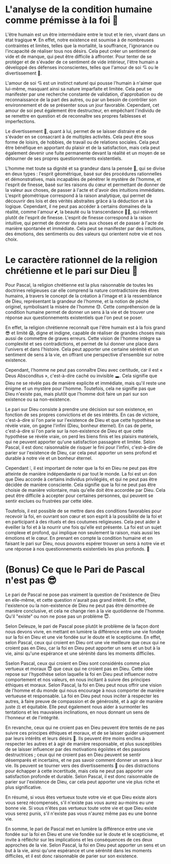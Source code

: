 # L'analyse de la condition humaine comme prémisse à la foi 🧐

L'être humain est un être intermédiaire entre le tout et le rien, vivant dans un état tragique 💔. En effet, notre existence est soumise à de nombreuses contraintes et limites, telles que la mortalité, la souffrance, l'ignorance ou l'incapacité de réaliser tous nos désirs. Cela peut créer un sentiment de vide et de manque, qui peut être difficile à affronter. Pour tenter de se protéger et de s'évader de ce sentiment de vide intérieur, l'être humain a développé des défenses inconscientes, telles que l'amour de soi 💘 ou le divertissement 🎥.

L'amour de soi 💘 est un instinct naturel qui pousse l'humain à n'aimer que lui-même, masquant ainsi sa nature imparfaite et limitée. Cela peut se manifester par une recherche constante de validation, d'approbation ou de reconnaissance de la part des autres, ou par un besoin de contrôler son environnement et de se présenter sous un jour favorable. Cependant, cet amour de soi peut également être destructeur, en empêchant l'individu de se remettre en question et de reconnaître ses propres faiblesses et imperfections.

Le divertissement 🎥, quant à lui, permet de se laisser distraire et de s'évader en se consacrant à de multiples activités. Cela peut être sous forme de loisirs, de hobbies, de travail ou de relations sociales. Cela peut être bénéfique en apportant du plaisir et de la satisfaction, mais cela peut également devenir une fuite permanente devant la réalité et un moyen de se détourner de ses propres questionnements existentiels.

L'homme met toute sa dignité et sa grandeur dans la pensée 🧠, qui se divise en deux types : l'esprit géométrique, basé sur des procédures rationnelles et démonstratives, mais incapables de pénétrer le mystère de l'homme, et l'esprit de finesse, basé sur les raisons du cœur et permettant de donner de la valeur aux choses, de passer à l'acte et d'avoir des intuitions immédiates. L'esprit géométrique correspond à la raison analytique, qui permet de découvrir des lois et des vérités abstraites grâce à la déduction et à la logique. Cependant, il ne peut pas accéder à certains domaines de la réalité, comme l'amour 💕, la beauté ou la transcendance 🧘‍♀️, qui relèvent plutôt de l'esprit de finesse. L'esprit de finesse correspond à la raison intuitive, qui permet de donner du sens aux choses et de passer à l'acte de manière spontanée et immédiate. Cela peut se manifester par des intuitions, des émotions, des sentiments ou des valeurs qui orientent notre vie et nos choix.

# Le caractère rationnel de la religion chrétienne et le pari sur Dieu 🤔

Pour Pascal, la religion chrétienne est la plus raisonnable de toutes les doctrines religieuses car elle comprend la nature contradictoire des êtres humains, à travers le concept de la création à l'image et à la ressemblance de Dieu, représentant la grandeur de l'homme, et la notion de péché originel, symbolisant la misère de l'homme 😓. Cette compréhension de la condition humaine permet de donner un sens à la vie et de trouver une réponse aux questionnements existentiels que l'on peut se poser.

En effet, la religion chrétienne reconnaît que l'être humain est à la fois grand 😎 et limité 😱, digne et indigne, capable de réaliser de grandes choses mais aussi de commettre de graves erreurs. Cette vision de l'homme intègre sa complexité et ses contradictions, et permet de lui donner une place dans l'univers et dans l'histoire. Cela peut apporter une certaine sérénité et un sentiment de sens à la vie, en offrant une perspective d'ensemble sur notre existence.

Cependant, l'homme ne peut pas connaître Dieu avec certitude, car il est « Deus Absconditus », c'est-à-dire caché ou invisible 🕳. Cela signifie que Dieu ne se révèle pas de manière explicite et immédiate, mais qu'il reste une énigme et un mystère pour l'homme. Toutefois, cela ne signifie pas que Dieu n'existe pas, mais plutôt que l'homme doit faire un pari sur son existence ou sa non-existence.

Le pari sur Dieu consiste à prendre une décision sur son existence, en fonction de ses propres convictions et de ses intérêts. En cas de victoire, c'est-à-dire si l'on parie sur l'existence de Dieu et que cette hypothèse se révèle vraie, on gagne l'infini (Dieu, bonheur éternel). En cas de perte, c'est-à-dire si l'on parie sur la non-existence de Dieu et que cette hypothèse se révèle vraie, on perd les biens finis et les plaisirs matériels, qui ne peuvent apporter qu'une satisfaction passagère et limitée. Selon Pascal, il est donc raisonnable de risquer le fini pour l'infini, c'est-à-dire de parier sur l'existence de Dieu, car cela peut apporter un sens profond et durable à notre vie et un bonheur éternel.

Cependant ❕, il est important de noter que la foi en Dieu ne peut pas être atteinte de manière indépendante ni par tout le monde. La foi est un don que Dieu accorde à certains individus privilégiés, et qui ne peut pas être décidée de manière consciente. Cela signifie que la foi ne peut pas être choisie de manière volontaire, mais qu'elle doit être accordée par Dieu. Cela peut être difficile à accepter pour certaines personnes, qui peuvent se sentir exclues ou frustrées par cette idée.

Toutefois, il est possible de se mettre dans des conditions favorables pour recevoir la foi, en ouvrant son cœur et son esprit à la possibilité de la foi et en participant à des rituels et des coutumes religieuses. Cela peut aider à éveiller la foi et à la nourrir une fois qu'elle est présente. La foi est un sujet complexe et profond, qui implique non seulement la raison, mais aussi les émotions et le cœur. En prenant en compte la condition humaine et en faisant le pari sur Dieu, nous pouvons espérer trouver un sens à notre vie et une réponse à nos questionnements existentiels les plus profonds. 🙏

# (Bonus) Ce que le Pari de Pascal n'est pas 😎

Le pari de Pascal ne pose pas vraiment la question de l'existence de Dieu en elle-même, et cette question n'aurait pas grand intérêt. En effet, l'existence ou la non-existence de Dieu ne peut pas être démontrée de manière conclusive, et cela ne change rien à la vie quotidienne de l'homme. Qu'il "existe" ou non ne pose pas un problème 😇.

Selon Deleuze, le pari de Pascal pose plutôt le problème de la façon dont nous devons vivre, en mettant en lumière la différence entre une vie fondée sur la foi en Dieu et une vie fondée sur le doute et le scepticisme. En effet, selon Pascal, ceux qui croient en Dieu ont une vie meilleure que ceux qui ne croient pas en Dieu, car la foi en Dieu peut apporter un sens et un but à la vie, ainsi qu'une espérance et une sérénité dans les moments difficiles.

Sselon Pascal, ceux qui croient en Dieu sont considérés comme plus vertueux et moraux 😇 que ceux qui ne croient pas en Dieu. Cette idée repose sur l'hypothèse selon laquelle la foi en Dieu peut influencer notre comportement et nos valeurs, en nous incitant à suivre des principes éthiques et moraux. Selon Pascal, la foi en Dieu peut nous offrir une vision de l'homme et du monde qui nous encourage à nous comporter de manière vertueuse et responsable. La foi en Dieu peut nous inciter à respecter les autres, à faire preuve de compassion et de générosité, et à agir de manière juste ⚖ et équitable. Elle peut également nous aider à surmonter les tentations et les mauvaises inclinations, en nous donnant un sens de l'honneur et de l'intégrité. 

En revanche, ceux qui ne croient pas en Dieu peuvent être tentés de ne pas suivre ces principes éthiques et moraux, et de se laisser guider uniquement par leurs intérêts et leurs désirs 🤪. Ils peuvent être moins enclins à respecter les autres et à agir de manière responsable, et plus susceptibles de se laisser influencer par des motivations égoïstes et des passions destructrices ; ceux qui ne croient pas en Dieu peuvent se sentir désemparés et incertains, et ne pas savoir comment donner un sens à leur vie. Ils peuvent se tourner vers des divertissements 🎥 ou des distractions pour échapper à cette incertitude, mais cela ne peut pas apporter une satisfaction profonde et durable. Selon Pascal, il est donc raisonnable de parier sur l'existence de Dieu, car cela peut apporter une vie plus riche et plus significative.

En résumé, si vous êtes vertueux toute votre vie et que Dieu existe alors vous serez récompensés, s'il n'existe pas vous aurez au-moins eu une bonne vie. Si vous n'êtes pas vertueux toute votre vie et que Dieu existe vous serez punis, s'il n'existe pas vous n'aurez même pas eu une bonne vie. 

En somme, le pari de Pascal met en lumière la différence entre une vie fondée sur la foi en Dieu et une vie fondée sur le doute et le scepticisme, et invite à réfléchir sur les implications et les conséquences de ces deux approches de la vie. Selon Pascal, la foi en Dieu peut apporter un sens et un but à la vie, ainsi qu'une espérance et une sérénité dans les moments difficiles, et il est donc raisonnable de parier sur son existence.
